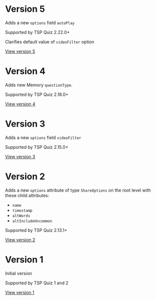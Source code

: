 # Version 5
Adds a new `options` field `autoPlay`

Supported by TSP Quiz 2.22.0+

Clarifies default value of `videoFilter` option

[View version 5](SHARE_FORMAT5.md)

# Version 4
Adds new Memory `questionType`.

Supported by TSP Quiz 2.18.0+

[View version 4](SHARE_FORMAT4.md)

# Version 3
Adds a new `options` field `videoFilter`

Supported by TSP Quiz 2.15.0+

[View version 3](SHARE_FORMAT3.md)

# Version 2
Adds a new `options` attribute of type `ShareOptions` on the root level with these child attributes:
* `name`
* `timestamp`
* `altWords`
* `altIncludeUncommon`

Supported by TSP Quiz 2.13.1+

[View version 2](SHARE_FORMAT2.md)

# Version 1
Initial version

Supported by TSP Quiz 1 and 2

[View version 1](SHARE_FORMAT1.md)